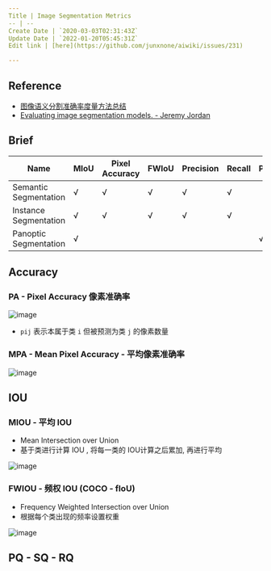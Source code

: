 ```yaml
---
Title | Image Segmentation Metrics
-- | --
Create Date | `2020-03-03T02:31:43Z`
Update Date | `2022-01-20T05:45:31Z`
Edit link | [here](https://github.com/junxnone/aiwiki/issues/231)

---
```

## Reference
- [图像语义分割准确率度量方法总结](https://zhuanlan.zhihu.com/p/38236530)
- [Evaluating image segmentation models. - Jeremy Jordan](https://www.jeremyjordan.me/evaluating-image-segmentation-models/)

## Brief

Name | MIoU | Pixel Accuracy | FWIoU | Precision | Recall | PQ | SQ | RQ
-- | --  | -- | -- | -- | -- | -- | -- | --
Semantic Segmentation | √ | √ | √ | √ | √
Instance Segmentation | √ | √ | √ | √ | √
Panoptic Segmentation | √ | | | | | √ | √ | √


## Accuracy
### PA - Pixel Accuracy 像素准确率

![image](https://user-images.githubusercontent.com/2216970/69928565-044f3980-14f7-11ea-8700-7cd7ce646fa3.png)
- `pij` 表示本属于类 `i` 但被预测为类 `j` 的像素数量

### MPA - Mean Pixel Accuracy - 平均像素准确率

![image](https://user-images.githubusercontent.com/2216970/69928574-0913ed80-14f7-11ea-8c94-16c3536a189b.png)

## IOU
### MIOU -  平均 IOU
- Mean Intersection over Union
- 基于类进行计算 IOU , 将每一类的 IOU计算之后累加, 再进行平均

![image](https://user-images.githubusercontent.com/2216970/69928583-103afb80-14f7-11ea-9eb5-a628af1f3f9b.png)

### FWIOU - 频权 IOU (COCO - fIoU)
- Frequency Weighted Intersection over Union
- 根据每个类出现的频率设置权重

![image](https://user-images.githubusercontent.com/2216970/70517389-7ff25b80-1b73-11ea-82da-3723ff537c64.png)

## PQ - SQ - RQ

